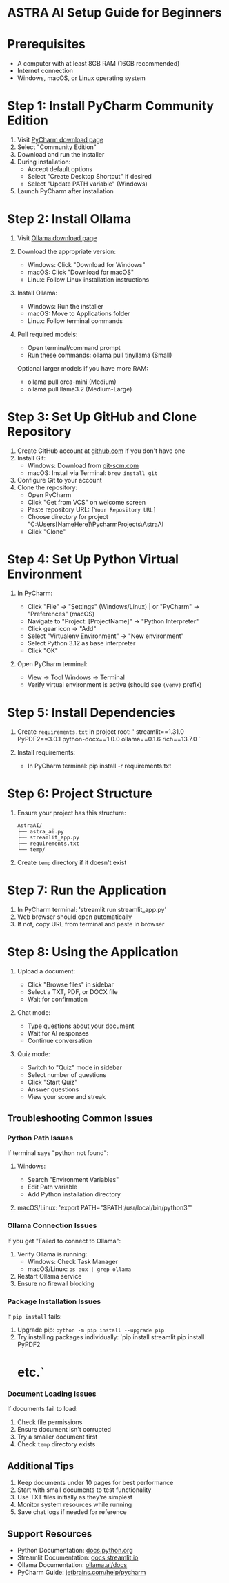 # ASTRA AI Setup Guide for Beginners

# Prerequisites
- A computer with at least 8GB RAM (16GB recommended)
- Internet connection
- Windows, macOS, or Linux operating system

# Step 1: Install PyCharm Community Edition
1. Visit [PyCharm download page](https://www.jetbrains.com/pycharm/download/)
2. Select "Community Edition"
3. Download and run the installer
4. During installation:
   - Accept default options
   - Select "Create Desktop Shortcut" if desired
   - Select "Update PATH variable" (Windows)
5. Launch PyCharm after installation

# Step 2: Install Ollama
1. Visit [Ollama download page](https://ollama.ai/download)
2. Download the appropriate version:
   - Windows: Click "Download for Windows"
   - macOS: Click "Download for macOS"
   - Linux: Follow Linux installation instructions
3. Install Ollama:
   - Windows: Run the installer
   - macOS: Move to Applications folder
   - Linux: Follow terminal commands
4. Pull required models:
   - Open terminal/command prompt
   - Run these commands:
   ollama pull tinyllama (Small)
   
   Optional larger models if you have more RAM:
   - ollama pull orca-mini (Medium)
   - ollama pull llama3.2 (Medium-Large)

# Step 3: Set Up GitHub and Clone Repository
1. Create GitHub account at [github.com](https://github.com) if you don't have one
2. Install Git:
   - Windows: Download from [git-scm.com](https://git-scm.com)
   - macOS: Install via Terminal: `brew install git`
3. Configure Git to your account
4. Clone the repository:
   - Open PyCharm
   - Click "Get from VCS" on welcome screen
   - Paste repository URL: `[Your Repository URL]`
   - Choose directory for project "C:\Users\[NameHere]\PycharmProjects\AstraAI
   - Click "Clone"

# Step 4: Set Up Python Virtual Environment
1. In PyCharm:
   - Click "File" → "Settings" (Windows/Linux) | or "PyCharm" → "Preferences" (macOS)
   - Navigate to "Project: [ProjectName]" → "Python Interpreter"
   - Click gear icon → "Add"
   - Select "Virtualenv Environment" → "New environment"
   - Select Python 3.12 as base interpreter
   - Click "OK"

2. Open PyCharm terminal:
   - View → Tool Windows → Terminal
   - Verify virtual environment is active (should see `(venv)` prefix)

# Step 5: Install Dependencies
1. Create `requirements.txt` in project root:
   ' streamlit==1.31.0
   PyPDF2==3.0.1
   python-docx==1.0.0
   ollama==0.1.6
   rich==13.7.0 `

2. Install requirements:
   - In PyCharm terminal:
   pip install -r requirements.txt

# Step 6: Project Structure
1. Ensure your project has this structure:
   ```
   AstraAI/
   ├── astra_ai.py
   ├── streamlit_app.py
   ├── requirements.txt
   └── temp/
   ```

2. Create `temp` directory if it doesn't exist

# Step 7: Run the Application
1. In PyCharm terminal:
   'streamlit run streamlit_app.py'
2. Web browser should open automatically
3. If not, copy URL from terminal and paste in browser

# Step 8: Using the Application
1. Upload a document:
   - Click "Browse files" in sidebar
   - Select a TXT, PDF, or DOCX file
   - Wait for confirmation

2. Chat mode:
   - Type questions about your document
   - Wait for AI responses
   - Continue conversation

3. Quiz mode:
   - Switch to "Quiz" mode in sidebar
   - Select number of questions
   - Click "Start Quiz"
   - Answer questions
   - View your score and streak

## Troubleshooting Common Issues

### Python Path Issues
If terminal says "python not found":
1. Windows:
   - Search "Environment Variables"
   - Edit Path variable
   - Add Python installation directory

2. macOS/Linux:
   'export PATH="$PATH:/usr/local/bin/python3"'

### Ollama Connection Issues
If you get "Failed to connect to Ollama":
1. Verify Ollama is running:
   - Windows: Check Task Manager
   - macOS/Linux: `ps aux | grep ollama`
2. Restart Ollama service
3. Ensure no firewall blocking

### Package Installation Issues
If `pip install` fails:
1. Upgrade pip:
   `python -m pip install --upgrade pip`
2. Try installing packages individually:
   `pip install streamlit
   pip install PyPDF2
   # etc.`

### Document Loading Issues
If documents fail to load:
1. Check file permissions
2. Ensure document isn't corrupted
3. Try a smaller document first
4. Check `temp` directory exists

## Additional Tips
1. Keep documents under 10 pages for best performance
2. Start with small documents to test functionality
3. Use TXT files initially as they're simplest
4. Monitor system resources while running
5. Save chat logs if needed for reference

## Support Resources
- Python Documentation: [docs.python.org](https://docs.python.org)
- Streamlit Documentation: [docs.streamlit.io](https://docs.streamlit.io)
- Ollama Documentation: [ollama.ai/docs](https://ollama.ai/docs)
- PyCharm Guide: [jetbrains.com/help/pycharm](https://jetbrains.com/help/pycharm)
